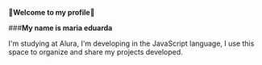 💙**Welcome to my profile**💙

###**My name is maria eduarda**

I'm studying at Alura,
I'm developing in the JavaScript language,
I use this space to organize and share my projects developed.

